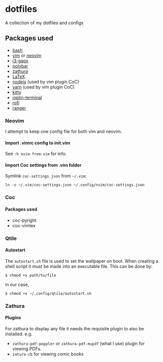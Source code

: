 # dotfiles
A collection of my dotfiles and configs

## Packages used
- [bash](https://www.gnu.org/software/bash/)
- [vim](https://www.vim.org/) or [neovim](https://neovim.io/)
- [i3-gaps](https://github.com/Airblader/i3)
- [polybar](https://polybar.github.io/)
- [zathura](https://pwmt.org/projects/zathura/)
- [LaTeX](https://www.latex-project.org/)
- [nodejs](https://nodejs.org/en/) (used by vim plugin CoC) 
- [yarn](https://yarnpkg.com/) (used by vim plugin CoC) 
- [kitty](https://sw.kovidgoyal.net/kitty/)
- [joplin-terminal](https://joplinapp.org/terminal/)
- [rofi](https://github.com/davatorium/rofi)
- [ranger](https://github.com/ranger/ranger)

### Neovim 
I attempt to keep one config file for both vim and neovim.
#### Import .vimrc config to init.vim
See `:h nvim-from-vim` for info.
#### Import Coc settings from .vim folder
Symlink `coc-settings.json` from `~/.vim`:
```
ln -s ~/.vim/coc-settings.json ~/.config/nvim/coc-settings.json
```

### Coc 
#### Packages used
- coc-pyright
- coc-vimtex

### Qtile 
#### Autostart
The `autostart.sh` file is used to set the wallpaper on boot. When creating a shell
script it must be made into an executable file. This can be done by:
```
$ chmod +x path/to/file
```
in our case,
```
$ chmod +x ~/.config/qtile/autostart.sh
```

### Zathura
#### Plugins
For zathura to display any file it needs the requisite plugin to also be installed.
e.g. 
- `zathura-pdf-poppler` or `zathura-pdf-mupdf` (what I use) plugin for viewing PDFs.
- `zatura-cb` for viewing comic books

